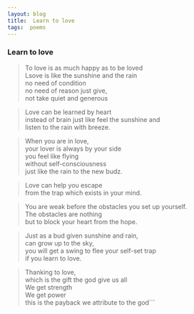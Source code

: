 ```yaml
---
layout: blog  
title:  Learn to love
tags:  poems
---
```



###     Learn to love  

>To love is as much happy as to be loved  
Lsove is like the sunshine and the rain  
no need of condition  
no need of reason
just give,  
not take
quiet and generous

>Love can be learned by heart  
instead of brain
just like feel the sunshine and   
listen to the rain with breeze. 

>When you are in love,  
your lover is always by your side  
you feel like flying   
without self-consciousness  
just like the rain to the new budz.

>Love can help you  escape  
from the trap
which exists in your mind.  

>You are weak before the obstacles you set up yourself.  
The obstacles are nothing  
but to block your heart from the hope.  

>Just as a bud given sunshine and rain,  
can grow up to the sky,  
you will get a swing to flee your self-set trap   
if you learn to love.

>Thanking to love,   
which is the gift the god give us all  
We get strength  
We get power  
this is the payback we attribute to the god```

 